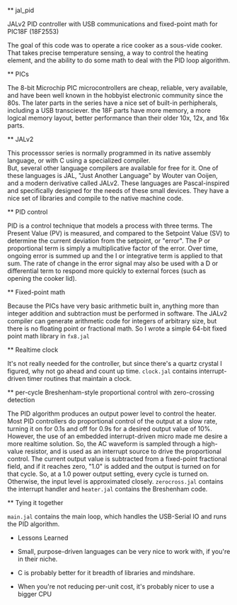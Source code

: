 
** jal_pid

JALv2 PID controller with USB communications and fixed-point math for PIC18F (18F2553)

The goal of this code was to operate a rice cooker as a sous-vide cooker.  That takes precise temperature sensing, 
a way to control the heating element, and the ability to do some math to deal with the PID loop algorithm. 

** PICs

The 8-bit Microchip PIC microcontrollers are cheap, reliable, very available, and have been well known in the hobbyist electronic
community since the 80s.  The later parts in the series have a nice set of built-in perhipherals, including a USB transciever.
the 18F parts have more memory, a more logical memory layout, better performance than their older 10x, 12x, and 16x parts.

** JALv2 

This processsor series is normally programmed in its native assembly language, or with C using a specialized compiler.  
But, several other language compilers are available for free for it.  One of these languages is JAL, "Just Another Language" by
Wouter van Ooijen, and a modern derivative called JALv2.  These languages are Pascal-inspired and specifically designed for 
the needs of these small devices.  They have a nice set of libraries and compile to the native machine code.

** PID control

PID is a control technique that models a process with three terms.  The Present Value (PV) is measured, and compared to the 
Setpoint Value (SV) to determine the current deviation from the setpoint, or "error".  The P or proportional term is simply
a multiplicative factor of the error.  Over time, ongoing error is summed up and the I or integrative term is applied to that
sum.  The rate of change in the error signal may also be used with a D or differential term to respond more quickly to 
external forces (such as opening the cooker lid).

** Fixed-point math

Because the PICs have very basic arithmetic built in, anything more than integer addition and subtraction must be performed
in software.  The JALv2 compiler can generate arithmetic code for integers of arbitrary size, but there is no floating point
or fractional math. So I wrote a simple 64-bit fixed point math library in `fx8.jal`

** Realtime clock

It's not really needed for the controller, but since there's a quartz crystal I figured, why not go ahead and count up
time.  `clock.jal` contains interrupt-driven timer routines that maintain a clock.

** per-cycle Breshenham-style proportional control with zero-crossing detection

The PID algorithm produces an output power level to control the heater.  Most PID controllers do proportional control
of the output at a slow rate, turning it on for 0.1s and off for 0.9s for a desired output value of 10%.  However, the
use of an embedded interrupt-driven micro made me desire a more realtime solution.  So, the AC waveform is sampled through
a high-value resistor, and is used as an interrupt source to drive the proportional control.  The current output value
is subtracted from a fixed-point fractional field, and if it reaches zero, "1.0" is added and the output is turned on for
that cycle. So, at a 1.0 power output setting, every cycle is turned on.  Otherwise, the input level is approximated closely.
`zerocross.jal` contains the interrupt handler and `heater.jal` contains the Breshenham code.

 ** Tying it together
 
 `main.jal` contains the main loop, which handles the USB-Serial IO and runs the PID algorithm.
 
 
 * Lessons Learned
 
  - Small, purpose-driven languages can be very nice to work with, if you're in their niche. 
 
  - C is probably better for it breadth of libraries and mindshare.
  
  - When you're not reducing per-unit cost, it's probably nicer to use a bigger CPU
  

